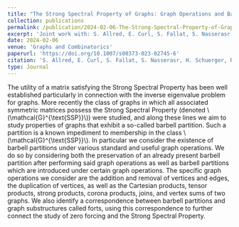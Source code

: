```yaml
---
title: "The Strong Spectral Property of Graphs: Graph Operations and Barbell Partitions"
collection: publications
permalink: /publication/2024-02-06-The-Strong-Spectral-Property-of-Graphs:-Graph-Operations-and-Barbell-Partitions
excerpt: 'Joint work with: S. Allred, E. Curl, S. Fallat, S. Nasserasr, H. Schuerger and P. K. Vishwakarma'
date: 2024-02-06
venue: 'Graphs and Combinatorics'
paperurl: 'https://doi.org/10.1007/s00373-023-02745-6'
citation: 'S. Allred, E. Curl, S. Fallat, S. Nasserasr, H. Schuerger, R. R. Villagrán and P. K. Vishwakarma. &quot;The Strong Spectral Property of Graphs: Graph Operations and Barbell Partitions.&quot; <i>Graphs and Combinatorics</i>. 40, 20 <b>(2024)</b>.'
type: Journal
---
```


The utility of a matrix satisfying the Strong Spectral Property has been well established particularly in connection with the inverse eigenvalue problem for graphs. More recently the class of graphs in which all associated symmetric matrices possess the Strong Spectral Property (denoted \\(\mathcal{G}^{\text{SSP}}\\)) were studied, and along these lines we aim to study properties of graphs that exhibit a so-called barbell partition. Such a partition is a known impediment to membership in the class \\(\mathcal{G}^{\text{SSP}}\\). In particular we consider the existence of barbell partitions under various standard and useful graph operations. We do so by considering both the preservation of an already present barbell partition after performing said graph operations as well as barbell partitions which are introduced under certain graph operations. The specific graph operations we consider are the addition and removal of vertices and edges, the duplication of vertices, as well as the Cartesian products, tensor products, strong products, corona products, joins, and vertex sums of two graphs. We also identify a correspondence between barbell partitions and graph substructures called forts, using this correspondence to further connect the study of zero forcing and the Strong Spectral Property.

